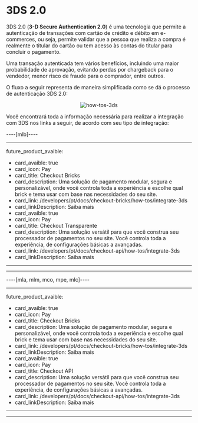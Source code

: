 # 3DS 2.0

3DS 2.0 (**3-D Secure Authentication 2.0**) é uma tecnologia que permite a autenticação de transações com cartão de crédito e débito em e-commerces, ou seja, permite validar que a pessoa que realiza a compra é realmente o titular do cartão ou tem acesso às contas do titular para concluir o pagamento.

Uma transação autenticada tem vários benefícios, incluindo uma maior probabilidade de aprovação, evitando perdas por chargeback para o vendedor, menor risco de fraude para o comprador, entre outros.

O fluxo a seguir representa de maneira simplificada como se dá o processo de autenticação 3DS 2.0:

<center>

![how-tos-3ds](how-tos/improve-approval-3ds-pt.png)

</center>

Você encontrará toda a informação necessária para realizar a integração com 3DS nos links a seguir, de acordo com seu tipo de integração:

----[mlb]----

---
future_product_avaible: 
 - card_avaible: true
 - card_icon: Pay
 - card_title: Checkout Bricks
 - card_description: Uma solução de pagamento modular, segura e personalizável, onde você controla toda a experiência e escolhe qual brick e tema usar com base nas necessidades do seu site.
 - card_link: /developers/pt/docs/checkout-bricks/how-tos/integrate-3ds
 - card_linkDescription: Saiba mais
 - card_avaible: true
 - card_icon: Pay
 - card_title: Checkout Transparente
 - card_description: Uma solução versátil para que você construa seu processador de pagamentos no seu site. Você controla toda a experiência, de configurações básicas a avançadas.
 - card_link: /developers/pt/docs/checkout-api/how-tos/integrate-3ds
 - card_linkDescription: Saiba mais
---

------------
----[mla, mlm, mco, mpe, mlc]---- 

---
future_product_avaible: 
 - card_avaible: true
 - card_icon: Pay
 - card_title: Checkout Bricks
 - card_description: Uma solução de pagamento modular, segura e personalizável, onde você controla toda a experiência e escolhe qual brick e tema usar com base nas necessidades do seu site.
 - card_link: /developers/pt/docs/checkout-bricks/how-tos/integrate-3ds
 - card_linkDescription: Saiba mais
 - card_avaible: true
 - card_icon: Pay
 - card_title: Checkout API
 - card_description: Uma solução versátil para que você construa seu processador de pagamentos no seu site. Você controla toda a experiência, de configurações básicas a avançadas.
 - card_link: /developers/pt/docs/checkout-api/how-tos/integrate-3ds
 - card_linkDescription: Saiba mais
---

------------